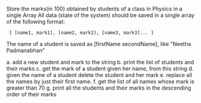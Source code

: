 Store the marks(in 100) obtained by students of a class in Physics in a single Array
All data (state of the system) should be saved in a single array of the following format:

```
 [ [name1, mark1], [name2, mark2], [name3, mark3]... ]
```

The name of a student is saved as [firstName secondName], like "Neetha Padmanabhan"

  a. add a new student and mark to the string
  b. print the list of students and their marks
  c. get the mark of a student given her name, from this string
  d. given the name of a student delete the student and her mark
  e. replace all the names by just their first name.
  f. get the list of all names whose mark is greater than 70
  g. print all the students and their marks in the descending order of their marks

